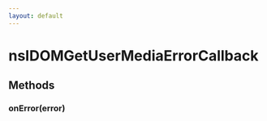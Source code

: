 ```yaml
---
layout: default
---
```


# nsIDOMGetUserMediaErrorCallback #

## Methods ##

### onError(error) ###
